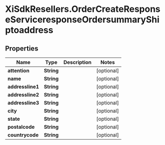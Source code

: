 # XiSdkResellers.OrderCreateResponseServiceresponseOrdersummaryShiptoaddress

## Properties

Name | Type | Description | Notes
------------ | ------------- | ------------- | -------------
**attention** | **String** |  | [optional] 
**name** | **String** |  | [optional] 
**addressline1** | **String** |  | [optional] 
**addressline2** | **String** |  | [optional] 
**addressline3** | **String** |  | [optional] 
**city** | **String** |  | [optional] 
**state** | **String** |  | [optional] 
**postalcode** | **String** |  | [optional] 
**countrycode** | **String** |  | [optional] 


